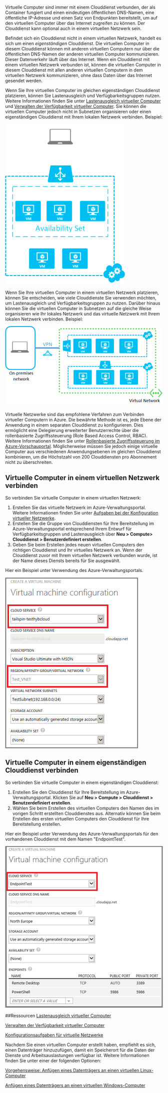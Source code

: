 Virtuelle Computer sind immer mit einem Clouddienst verbunden, der als Container fungiert und einen eindeutigen öffentlichen DNS-Namen, eine öffentliche IP-Adresse und einen Satz von Endpunkten bereitstellt, um auf den virtuellen Computer über das Internet zugreifen zu können. Der Clouddienst kann optional auch in einem virtuellen Netzwerk sein.

Befindet sich ein Clouddienst nicht in einem virtuellen Netzwerk, handelt es sich um einen *eigenständigen* Clouddienst. Die virtuellen Computer in diesem Clouddienst können mit anderen virtuellen Computern nur über die öffentlichen DNS-Namen der anderen virtuellen Computer kommunizieren. Dieser Datenverkehr läuft über das Internet. Wenn ein Clouddienst mit einem virtuellen Netzwerk verbunden ist, können die virtuellen Computer in diesem Clouddienst mit allen anderen virtuellen Computern in dem virtuellen Netzwerk kommunizieren, ohne dass Daten über das Internet gesendet werden.

Wenn Sie Ihre virtuellen Computer im gleichen eigenständigen Clouddienst platzieren, können Sie Lastenausgleich und Verfügbarkeitsgruppen nutzen. Weitere Informationen finden Sie unter [Lastenausgleich virtueller Computer](../articles/load-balance-virtual-machines.md) und [Verwalten der Verfügbarkeit virtueller Computer](../articles/manage-availability-virtual-machines.md). Sie können die virtuellen Computer jedoch nicht in Subnetzen organisieren oder einen eigenständigen Clouddienst mit Ihrem lokalen Netzwerk verbinden. Beispiel:

![Virtuelle Computer in einem eigenständigen Clouddienst](./media/howto-connect-vm-cloud-service/CloudServiceExample.png)
 
Wenn Sie Ihre virtuellen Computer in einem virtuellen Netzwerk platzieren, können Sie entscheiden, wie viele Clouddienste Sie verwenden möchten, um Lastenausgleich und Verfügbarkeitsgruppen zu nutzen. Darüber hinaus können Sie die virtuellen Computer in Subnetzen auf die gleiche Weise organisieren wie Ihr lokales Netzwerk und das virtuelle Netzwerk mit Ihrem lokalen Netzwerk verbinden. Beispiel:

![Virtuelle Computer in einem virtuellen Netzwerk](./media/howto-connect-vm-cloud-service/VirtualNetworkExample.png)

Virtuelle Netzwerke sind das empfohlene Verfahren zum Verbinden virtueller Computern in Azure. Die bewährte Methode ist es, jede Ebene der Anwendung in einem separaten Clouddienst zu konfigurieren. Dies ermöglicht eine Delegierung erweiterter Benutzerrechte über die rollenbasierte Zugriffssteuerung (Role Based Access Control, RBAC). Weitere Informationen finden Sie unter [Rollenbasierte Zugriffssteuerung im Azure-Vorschauportal](../articles/role-based-access-control-configure.md). Möglicherweise müssen Sie jedoch einige virtuelle Computer aus verschiedenen Anwendungsebenen im gleichen Clouddienst kombinieren, um die Höchstzahl von 200 Clouddiensten pro Abonnement nicht zu überschreiten.

## Virtuelle Computer in einem virtuellen Netzwerk verbinden

So verbinden Sie virtuelle Computer in einem virtuellen Netzwerk:

1.	Erstellen Sie das virtuelle Netzwerk im Azure-Verwaltungsportal. Weitere Informationen finden Sie unter [Aufgaben bei der Konfiguration virtueller Netzwerke](https://msdn.microsoft.com/library/azure/jj156206.aspx).
2.	Erstellen Sie die Gruppe von Clouddiensten für Ihre Bereitstellung im Azure-Verwaltungsportal entsprechend Ihrem Entwurf für Verfügbarkeitsgruppen und Lastenausgleich über **Neu > Compute> Clouddienst > Benutzerdefiniert erstellen**.
3.	Geben Sie beim Erstellen jedes neuen virtuellen Computers den richtigen Clouddienst und Ihr virtuelles Netzwerk an. Wenn der Clouddienst zuvor mit Ihrem virtuellen Netzwerk verbunden wurde, ist der Name dieses Diensts bereits für Sie ausgewählt.

Hier ein Beispiel unter Verwendung des Azure-Verwaltungsportals.

![Auswählen eines Clouddiensts für einen virtuellen Computer](./media/howto-connect-vm-cloud-service/VMConfig1.png)

## Virtuelle Computer in einem eigenständigen Clouddienst verbinden
 
So verbinden Sie virtuelle Computer in einem eigenständigen Clouddienst:

1.	Erstellen Sie den Clouddienst für Ihre Bereitstellung im Azure-Verwaltungsportal. Klicken Sie auf **Neu > Compute > Clouddienst > Benutzerdefiniert erstellen**.
2.	Wählen Sie beim Erstellen des virtuellen Computers den Namen des im vorigen Schritt erstellten Clouddienstes aus. Alternativ können Sie beim Erstellen des ersten virtuellen Computers den Clouddienst für Ihre Bereitstellung erstellen.

Hier ein Beispiel unter Verwendung des Azure-Verwaltungsportals für den vorhandenen Clouddienst mit dem Namen "EndpointTest".
 
![Hinzufügen eines virtuellen Computers zu einem vorhandenen Clouddienst](./media/howto-connect-vm-cloud-service/Connect-VM-to-CS.png)

##Ressourcen
[Lastenausgleich virtueller Computer](../articles/load-balance-virtual-machines.md)

[Verwalten der Verfügbarkeit virtueller Computer](../articles/manage-availability-virtual-machines.md)

[Konfigurationsaufgaben für virtuelle Netzwerke](https://msdn.microsoft.com/library/azure/jj156206.aspx)

Nachdem Sie einen virtuellen Computer erstellt haben, empfiehlt es sich, einen Datenträger hinzuzufügen, damit ein Speicherort für die Daten der Dienste und Arbeitsauslastungen verfügbar ist. Weitere Informationen finden Sie unter einer der folgenden Optionen:

[Vorgehensweise: Anfügen eines Datenträgers an einen virtuellen Linux-Computer](../articles/virtual-machines/virtual-machines-linux-how-to-attach-disk.md)

[Anfügen eines Datenträgers an einen virtuellen Windows-Computer](../articles/virtual-machines/storage-windows-attach-disk.md)

<!---HONumber=62-->